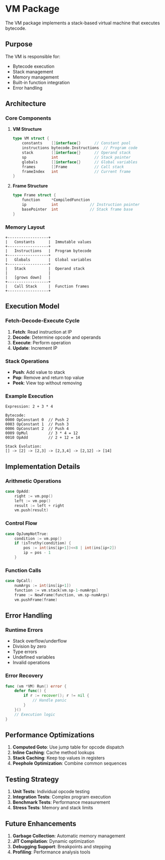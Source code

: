 # VM Package

The VM package implements a stack-based virtual machine that executes bytecode.

## Purpose

The VM is responsible for:
- Bytecode execution
- Stack management
- Memory management
- Built-in function integration
- Error handling

## Architecture

### Core Components

1. **VM Structure**
   ```go
   type VM struct {
       constants    []interface{}      // Constant pool
       instructions bytecode.Instructions  // Program code
       stack        []interface{}      // Operand stack
       sp           int                // Stack pointer
       globals      []interface{}      // Global variables
       frames       []Frame            // Call stack
       frameIndex   int                // Current frame
   }
   ```

2. **Frame Structure**
   ```go
   type Frame struct {
       function     *CompiledFunction
       ip           int              // Instruction pointer
       basePointer  int              // Stack frame base
   }
   ```

### Memory Layout

```
+------------------+
|   Constants      |  Immutable values
+------------------+
|   Instructions   |  Program bytecode  
+------------------+
|   Globals        |  Global variables
+------------------+
|   Stack          |  Operand stack
|                  |
|   [grows down]   |
+------------------+
|   Call Stack     |  Function frames
+------------------+
```

## Execution Model

### Fetch-Decode-Execute Cycle

1. **Fetch**: Read instruction at IP
2. **Decode**: Determine opcode and operands
3. **Execute**: Perform operation
4. **Update**: Increment IP

### Stack Operations

- **Push**: Add value to stack
- **Pop**: Remove and return top value
- **Peek**: View top without removing

### Example Execution

```
Expression: 2 + 3 * 4

Bytecode:
0000 OpConstant 0  // Push 2
0003 OpConstant 1  // Push 3
0006 OpConstant 2  // Push 4
0009 OpMul         // 3 * 4 = 12
0010 OpAdd         // 2 + 12 = 14

Stack Evolution:
[] -> [2] -> [2,3] -> [2,3,4] -> [2,12] -> [14]
```

## Implementation Details

### Arithmetic Operations

```go
case OpAdd:
    right := vm.pop()
    left := vm.pop()
    result := left + right
    vm.push(result)
```

### Control Flow

```go
case OpJumpNotTrue:
    condition := vm.pop()
    if !isTruthy(condition) {
        pos := int(ins[ip+1])<<8 | int(ins[ip+2])
        ip = pos - 1
    }
```

### Function Calls

```go
case OpCall:
    numArgs := int(ins[ip+1])
    function := vm.stack[vm.sp-1-numArgs]
    frame := NewFrame(function, vm.sp-numArgs)
    vm.pushFrame(frame)
```

## Error Handling

### Runtime Errors

- Stack overflow/underflow
- Division by zero
- Type errors
- Undefined variables
- Invalid operations

### Error Recovery

```go
func (vm *VM) Run() error {
    defer func() {
        if r := recover(); r != nil {
            // Handle panic
        }
    }()
    // Execution logic
}
```

## Performance Optimizations

1. **Computed Goto**: Use jump table for opcode dispatch
2. **Inline Caching**: Cache method lookups
3. **Stack Caching**: Keep top values in registers
4. **Peephole Optimization**: Combine common sequences

## Testing Strategy

1. **Unit Tests**: Individual opcode testing
2. **Integration Tests**: Complex program execution
3. **Benchmark Tests**: Performance measurement
4. **Stress Tests**: Memory and stack limits

## Future Enhancements

1. **Garbage Collection**: Automatic memory management
2. **JIT Compilation**: Dynamic optimization
3. **Debugging Support**: Breakpoints and stepping
4. **Profiling**: Performance analysis tools
